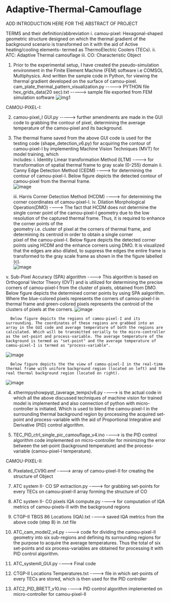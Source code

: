 # Adaptive-Thermal-Camouflage
ADD INTRODUCTION HERE FOR THE ABSTRACT OF PROJECT

TERMS and their definition/abbreviation
  i. camou-pixel: Hexagonal-shaped geometric structure designed on which the thermal gradient of the background scenario is transformed on it with the aid of Active heating/cooling elements- termed as ThermoElectric Coolers (TECs). 
  ii. ATC: Adaptive Thermal camouflage 
  iii. CO: Characteristic Object

1.  Prior to the experimental setup, I have created the pseudo-simulation environment in the Finite Element Machine (FEM) software i.e COMSOL Multiphysics. And written the sample code in Python, for viewing the thermal gradient developed on the surface of camou-pixel.
    cam_plate_thermal_pattern_visualization.py -----> PYTHON file  
    hex_grids_data(20 sec).txt -----> sample file exported from FEM simulation software
   ![img1](https://github.com/RajaAhsan97/Adaptive-Thermal-Camouflage/assets/155144523/298e3e8b-9a45-4ec2-9da4-b0baaa691ffb)

CAMOU-PIXEL-I:

2.  camou-pixel_I GUI.py  ----->   further amendments are made in the GUI code to grabbing the contour of pixel, determining the average temperature of the camou-pixel and its background.

3.  The thermal frame saved from the above GUI code is used for the testing code (shape_detection_v6.py) for acquiring the contour of camou-pixel-I by implementing Machine Vision Techniques (MVT) for model training, which   
    includes:
    i. Identity Linear transformation Method (ILTM) ----> for transformation of spatial thermal frame to gray scale (0-255) domain
    ii. Canny Edge Detection Method (CEDM) ----> for determining the contour of camou-pixel-I.
    Below figure depicts the detected contour of camou-pixel from the thermal frame.  
    ![image](https://github.com/RajaAhsan97/Adaptive-Thermal-Camouflage/assets/155144523/7ea353eb-63ac-4222-b923-17d799f07d43)

    iii. Harris Corner Detection Method (HCDM) ----> for determining the corner coordinates of camou-pixel-I.
    iv. Dilation Morphological Operation(DMO) ----> The fact that HCDM does not determine the single corner point of the camou-pixel-I geometry due to the low resolution of the captured thermal frame. Thus, it is required to enhance the corner points of the       
        geometry i.e. cluster of pixel at the corners of thermal frame, and determining its centroid in order to obtain a single corner   
        pixel of the camou-pixel-I.
        Below figure depicts the detected corner points using HCDM and the enhance corners using DMO. It is visualized that the edges are
        also dilated, to suppress the edges the entire frame is transformed to the gray scale frame as shown in the the figure labelled   
        (c).  
        ![image](https://github.com/RajaAhsan97/Adaptive-Thermal-Camouflage/assets/155144523/199c37b7-4641-4314-9530-190bd5699dcf)

   v. Sub-Pixel Accuracy (SPA) algorithm ----> This algorithm is based on Orthogonal Vector Theory (OVT) and is utilized for determining the precise corners of camou-pixel-I from the cluster of pixels, obtained from DMO. 
      Below figure depicts the determined corner points by using SPA aalgorithm. Where the blue-colored pixels represents the corners of camou-pixel-I in thermal frame and green-colored pixels represents the centroid of the clusters of pixels at the corners.
      ![image](https://github.com/RajaAhsan97/Adaptive-Thermal-Camouflage/assets/155144523/0f0e823d-d45e-4cea-8fbc-925d57ad765c)

      Below figure depicts the regions of camou-pixel-I and its surrounding. The coordinates of these regions are grabbed into an array in the GUI code and average temperature of both the regions are calculated. Which will be transmitted serially to the micro-controller as the set-point and process-variable. The average temperature of the background is termed as "set-point" and the average temperature of camou-pixel-I is termed as "process-variable".
  ![image](https://github.com/RajaAhsan97/Adaptive-Thermal-Camouflage/assets/155144523/3683afbc-0835-4391-8ae7-729546566372)


      Below figure depicts the the view of camou-pixel-I in the real-time thermal frame with uniform background region (located on left) and the real thermal background region (located on right).
  ![image](https://github.com/RajaAhsan97/Adaptive-Thermal-Camouflage/assets/155144523/3ccc6a0a-48bf-478f-8cb6-b5bb0ae48b1d)

4. xthermpyshowpyqt_(average_temps)v6.py ----> is the actual code in which all the above discussed techniques of machine vision for trained model is implemented and also connection of python with micro-controller is initiated. Which is used to blend the camou-pixel-I in the surrounding thermal background region by processing the acquired set-point and process-variable with the aid of Proportional Integrative and Derivative (PID) control algorithm.  

5. TEC_PID_ctrl_single_pic_camouflage_v4.ino  ----> is the PID control algorithm code implemented on micro-controller for minimizing the error between the set-point (background temperature) and the process-variable (camou-pixel-I temperature).

CAMOU-PIXEL-II:

6. Pixelated_CV90.emf  ----> array of camou-pixel-II for creating the structure of Object

7. ATC system II- CO SP extraction.py  ----> for grabbing set-points for every TECs on camou-pixel-II array forming the structure of CO
   
8. ATC system II- CO pixels IQA compute.py  ----> for computation of IQA metrics of camou-pixels-II with the background regions 

9. CTGP-II TBGS 86 Locations (IQA).txt  ----> saved IQA metrics from the above code (step 8) in .txt file

6.  ATC_cam_model2_v4.py  ----> code for dividing the camou-pixel-II geometry into six sub-regions and defining its surrounding regions for the purpose to acquire the average temperatures. Thus the total of six set-points and six process-variables are obtained for processing it with PID control algorithm.   

7. ATC_systemII_GUI.py   ----> Final code 

8. CTGP-II Locations Temperatures.txt ----> file in which set-points of every TECs are stored, which is then used for the PID controller 

9. ATC2_PID_BRETT_v10.ino  ----> PID control algorithm implemented on micro-controller for camou-pixel-II
